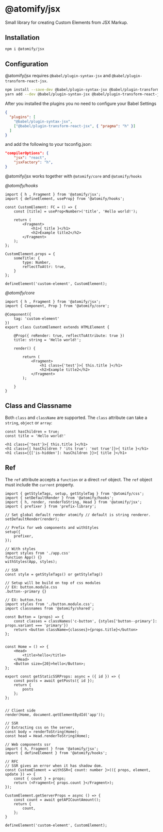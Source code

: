 # @atomify/jsx
Small library for creating Custom Elements from JSX Markup.

## Installation
```sh
npm i @atomify/jsx
```

## Configuration
@atomify/jsx requires `@babel/plugin-syntax-jsx` and `@babel/plugin-transform-react-jsx`.

```sh
npm install --save-dev @babel/plugin-syntax-jsx @babel/plugin-transform-react-jsx
yarn add --dev @babel/plugin-syntax-jsx @babel/plugin-transform-react-jsx
```

After you installed the plugins you no need to configure your Babel Settings

```json
{
  "plugins": [
    "@babel/plugin-syntax-jsx",
    ["@babel/plugin-transform-react-jsx", { "pragma": "h" }]
  ]
}
```

and add the following to your tsconfig.json:

```json
"compilerOptions": {
    "jsx": "react",
    "jsxFactory": "h",
}
```

@atomify/jsx works together with `@atomify/core` and `@atomify/hooks`

*@atomify/hooks*

```tsx
import { h , Fragment } from '@atomify/jsx';
import { defineElement, useProp} from '@atomify/hooks';

const CustomElement: FC = () => {
    const [title] = useProp<Number>('title', 'Hello world!');

    return (
        <Fragment>
            <h1>{ title }</h1>
            <h2>Example title2</h2>
        </Fragment>
    );
};

CustomElement.props = {
    someTitle: {
        type: Number,
        reflectToAttr: true,
    }
};

defineElement('custom-element', CustomElement);
```

*@atomify/core*

```tsx
import { h , Fragment } from '@atomify/jsx';
import { Component, Prop } from '@atomify/core';

@Component({
    tag: 'custom-element'
})
export class CustomElement extends HTMLElement {

    @Prop({ reRender: true, reflectToAttribute: true })
    title: string = 'Hello world!';

    render() {

        return (
            <Fragment>
                <h1 class={'test'}>{ this.title }</h1>
                <h2>Example title2</h2>
            </Fragment>
        );

    }
}
```

## Class and Classname
Both `class` and `className` are supported. The `class` attribute can take a `string`, `object` or `array`:

```tsx
const hasChildren = true;
const title = 'Hello world!'

<h1 class={'test'}>{ this.title }</h1>
<h1 class={[ hasChildren ? 'its true': 'not true']}>{ title }</h1>
<h1 class={{['is-hidden']: hasChildren }}>{ title }</h1>
```

## Ref
The `ref` attribute accepts a `function` or a direct `ref` object. The `ref` object must include the `current` property.

```tsx
import { getStyleTags, setup, getStyleTag } from '@atomify/css';
import { setDefaultRender } from '@atomify/hooks';
import { h, render, renderToString, Head } from '@atomify/jsx';
import { prefixer } from 'prefix-library';

// Set global default render atomify // default is string renderer.
setDefaultRender(render);

// Prefix for web components and withStyles
setup({
    prefixer,
});

// With styles
import styles from './app.css'
function App() {}
withStyles(App, styles);

// SSR
const style = getStyleTags() or getStyleTag()

// Setup will be build on top of css modules
// EX: button.module.css
.button--primary {}

// EX: button.tsx
import styles from './button.module.css';
import classnames from '@atomify/shared';

const Button = (props) => {
    const classes = classNames('c-button', {styles['button--primary']: props.variant === 'primary'})
    return <button className={classes}>{props.title}</button>
};


const Home = () => {
    <Head>
        <title>hello</title>
    </Head>
    <Button size={20}>hello</Button>;
};

export const getStaticSSRProps: async = ({ id }) => {
    const posts = await getPosts({ id });
    return {
        posts
    };
};


// Client side
render(Home, document.qetElementBydId('app'));

// SSR
// Extracting css on the server,
const body = renderToString(Home);
const head = Head.renderToString(Home);

// Web components ssr
import { h, Fragment } from '@atomify/jsx';
import { defineElement } from '@atomify/hooks';

// RFC
// SSR gives an error when it has shadow dom.
const CustomElement = withSSR<{ count: number }>(({ props, element, update }) => {
    const { count } = props;
    return (<Fragment>{ props.count }</Fragment>);
});

CustomElement.getServerProps = async () => {
    const count = await getAPICountAmount();
    return {
        count,
    };
}

defineElement('custom-element', CustomElement);
```